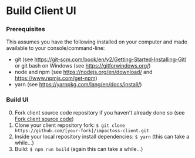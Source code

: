 # Build Client UI

### Prerequisites
This assumes you have the following installed on your computer and made available to your console/command-line:
- git (see https://git-scm.com/book/en/v2/Getting-Started-Installing-Git) or git bash on Windows (see https://gitforwindows.org/)
- node and npm (see https://nodejs.org/en/download/ and https://www.npmjs.com/get-npm)
- yarn (see https://yarnpkg.com/lang/en/docs/install/)

### Build UI

0. Fork client source code repository if you haven't already done so (see [Fork client source code](/client-config/source-code.md))
1. Clone your client repository fork: `$ git clone https://github.com/[your-fork]/impactoss-client.git`
2. Inside your local repository install dependencies: `$ yarn` (this can take a while...)
3. Build: `$ npm run build` (again this can take a while...)
